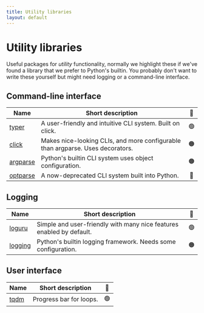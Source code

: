 ```yaml
---
title: Utility libraries
layout: default
---
```


# Utility libraries

Useful packages for _utility_ functionality, normally we highlight these if
we've found a library that we prefer to Python's builtin. You probably don't
want to write these yourself but might need logging or a command-line interface.

## Command-line interface

| Name                                                        | Short description                                                              | 🚦  |
| ----------------------------------------------------------- | ------------------------------------------------------------------------------ | :-: |
| [typer](https://typer.tiangolo.com/)                        | A user-friendly and intuitive CLI system. Built on click.                      | 🟢  |
| [click](https://click.palletsprojects.com/)                 | Makes nice-looking CLIs, and more configurable than argparse. Uses decorators. | 🟠  |
| [argparse](https://docs.python.org/3/library/argparse.html) | Python's builtin CLI system uses object configuration.                         | 🟠  |
| [optparse](https://docs.python.org/3/library/optparse.html) | A now-deprecated CLI system built into Python.                                 | 🔴  |

## Logging

| Name                                                      | Short description                                                    | 🚦  |
| --------------------------------------------------------- | -------------------------------------------------------------------- | :-: |
| [loguru](https://loguru.readthedocs.io/)                  | Simple and user-friendly with many nice features enabled by default. | 🟢  |
| [logging](https://docs.python.org/3/library/logging.html) | Python's builtin logging framework. Needs some configuration.        | 🟠  |

## User interface

| Name                                         | Short description       | 🚦  |
| -------------------------------------------- | ----------------------- | :-: |
| [tqdm](https://pypi.org/project/tqdm/2.2.3/) | Progress bar for loops. | 🟢  |
